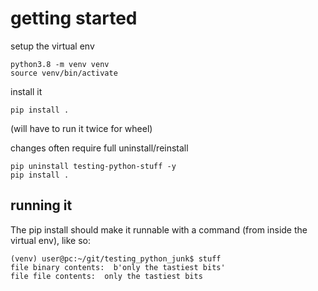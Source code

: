 getting started
===============

setup the virtual env

    python3.8 -m venv venv
    source venv/bin/activate

install it

    pip install .

(will have to run it twice for wheel)    

changes often require full uninstall/reinstall

    pip uninstall testing-python-stuff -y
    pip install .


running it
----------

The pip install should make it runnable with a command (from inside the virtual env), like so:

    (venv) user@pc:~/git/testing_python_junk$ stuff 
    file binary contents:  b'only the tastiest bits'
    file file contents:  only the tastiest bits